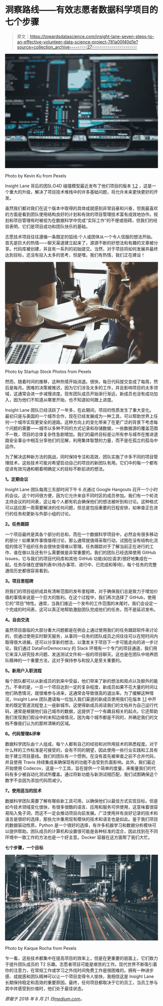 # 洞察路线——有效志愿者数据科学项目的七个步骤

> 原文：<https://towardsdatascience.com/insight-lane-seven-steps-to-an-effective-volunteer-data-science-project-781a00f40d1e?source=collection_archive---------27----------------------->

![](img/06e478f674240f6aabdf5610db5d242e.png)

Photo by Kevin Ku from Pexels

Insight Lane 背后的团队:D4D 碰撞模型最近发布了他们项目的版本 [1.2](https://github.com/Data4Democracy/crash-model/releases/tag/v1.2) ，这是一个重大的升级，解决了项目技术堆栈中的许多基础问题，将允许未来更快更好的开发。

虽然我们都对我们在这个版本中取得的具体成就感到非常自豪和兴奋，但我最喜欢的方面是看到团队使用结构良好的计划和有效的项目管理技术富有成效地协作。规划和项目管理有时被视为在数据科学中完成“实际工作”的不便或阻碍，但我们的经验表明，它们是项目成功和团队快乐的基础。

志愿技术项目往往遵循一条既定的弧线:个人或团体从一个令人信服的想法开始。首先是巨大的热情——聊天渠道建立起来了，源源不断的好想法和有趣的文章被分享。代码库被创建，并且有一系列的初始提交。当然，对于项目将如何发展并最终达到目标，还没有投入太多的思考，但是嘿，我们有热情，我们正在建设！

![](img/574b1d7fff699949f803d550b29fb673.png)

Photo by Startup Stock Photos from Pexels

然而，随着时间的推移，这种热情开始消退。很快，每日代码提交变成了每周，然后是每月。困难的决策被推迟，因为它们涉及太多的工作，并且影响项目的太多领域，这通常会进一步减慢进度。现有团队成员开始渐行渐远，新成员也没有成功加入，因为他们不知道从哪里开始，也不知道如何跟上进度。

Insight Lane 团队已经活跃了一年多，在此期间，项目的性质发生了重大变化。最初只是与美国的一个城市合作，现在已经发展成为一种工具，可以帮助世界上任何一个城市实现更安全的道路。这种方向上的变化带来了在更广泛的背景下考虑每个问题的需要——城市以多种不同的方式记录和存储数据，一些数据源的覆盖范围不一致，项目的总体复杂性急剧增加。我们的最终目标是让所有参与城市在推进道路安全事业中相互分享他们的见解，利用集体智慧的力量，而不是在孤立的孤岛中运作。

为了解决这种新方法的挑战，同时保持专注和高效，团队实施了许多不同的项目管理技术，这些技术可能对希望启动自己的项目的新团队有用。它们中的每一个都有促进有效沟通和朝着明确定义的目标不断前进的想法。

**1。定期会议**

Insight Lane 团队每周三东部时间下午 6 点通过 Google Hangouts 召开一个小时的会议。这个时间很方便，因为它允许来自不同时区的成员参加。我们有一个轮流主持会议的时间表，这让每个人都有机会确保他们的想法被听到和讨论。这种格式可以适应那一周需要解决的任何问题，但总是包括重要的日程安排，如审查正在进行的任务和更新与外部小组的讨论。

**2。任务跟踪**

一个项目最终是其各个部分的总和，而在一个数据科学项目中，必然会有很多移动的部分！如果某件事情值得讨论，那么通常就值得采取行动，试图在没有结构化流程的情况下组织任务会很快变得难以管理。任务跟踪对于了解当前正在进行的工作、谁在做以及还有什么需要做是非常重要的。我们的团队已经选择使用 GitHub Issues，它与我们的项目代码库和其他 GitHub 功能(如拉请求)很好地集成在一起。任务存储在逻辑列表中(待办事项、进行中、已完成和等待)，每个任务的完整通信历史都很容易看到。

**3。项目里程碑**

将我们的项目组织成具有清晰范围的发布里程碑，对于确保我们总是致力于增加价值的事情来说是一个巨大的胜利。在这个过程中，我们再次选择了 GitHub，使用它的“项目”特性。通常，当我们接近一个发布的工作范围的末尾时，我们会设定一个完成的时间表，这可以真正地帮助激励团队完成他们的任务，而不是延迟发布。

**4。自由交流**

虽然项目面临的大部分重大问题都是在例会上通过使用我们的任务跟踪软件来讨论的，但通过使用实时聊天服务，从事同一任务的团队成员之间往往可以在短时间内取得很大进展。还可以分享新的想法，以激发关于项目下一步可能走向的进一步讨论。我们通过 DataForDemocracy 的 Slack 环境有一个专门的项目通道，我们用它来深入研究技术问题、发送测试文件和一般的项目聊天。这也是在团队中培养团队精神的一个重要方法，这对于保持参与和投入是至关重要的。

**5。新用户入职流程**

每个团队都可以从新成员的到来中受益，他们带来了新的想法和观点以及额外的能力。不幸的是，一旦一个项目达到一定的复杂程度，新成员如果不花大量的时间让他们熟悉情况，就很难参与进来，这通常会导致很高的退出率。为了缓解这种情况，Insight Lane 团队邀请每一位加入我们渠道的新成员使用我们在版本 [1.1](https://github.com/Data4Democracy/crash-model/releases/tag/v1.1) 中开发的既定管道流程登上一座新城市。这使得新成员阅读我们的文档并为自己运行代码，通常是根据他们自己城市的数据，这提供了一个有趣且相关的起点。它还帮助我们发现我们假设中的未知边缘情况，因为每个城市都是不同的，并确定我们的文档不像我们认为的那样清晰的区域。

**6。代码管理&评审**

数据科学团队由个人组成，每个人都有自己的经验和对所用技术的熟悉程度。对于什么样的工作标准是可接受的，会有不同的期望，因此使用一些行业实践和工具有助于建立项目基线。我们的团队有一个惯例，在没有首先被审查之前不合并代码，并且使用 Travis 持续集成来确保现有的功能不会受到负面影响。此外，我们最近开始使用 Codecov，这是一个工具，旨在提供一个简单的度量，来衡量我们的代码有多少被自动化测试所覆盖。通过将新功能与新测试相匹配，我们试图确保这个数字不会因为添加代码而减少。

**7。使用适当的技术**

数据科学团队需要了解有哪些新工具可用，以确保他们以最佳方式实现目标。但是如今技术领域变化很快，有很多很酷的语言、应用和服务可供使用，这意味着很容易陷入兔子洞，而这不一定会推动项目向前发展。广泛使用并有良好记录的技术和语言是很好的选择，那些允许重用现有模块的技术和语言也是如此。鉴于我们项目的数据驱动性质，Python 是一个很好的选择，有许多机器学习和数据分析模块可以提供帮助。团队成员的计算机和设置很可能是各种标准的混合，因此找到在不同环境中一致工作的方法也是一个好主意。Docker 容器在这方面帮了我们大忙。

**七个步骤，一个目标**

![](img/ff139e4bdeb58a759ae0a0fa243937eb.png)

Photo by Kaique Rocha from Pexels

乍一看，这些技术都集中在提高项目的效率上，但是在更重要的层面上，它们致力于提升团队成员的 T2 乐趣。志愿者项目可能是艰苦的工作。现代世界不断吸引着你的注意力，在常规工作或学习之外找时间免费工作是很困难的。拥有一种进步感、成就感和团队精神可以让一个项目变得令人愉快，我相信这是 Insight Lane 长期保持稳定和高效的重要原因。最终，任何项目都取决于它的员工，当员工参与其中并感受到价值时，他们处于最佳状态。

*原载于 2018 年 8 月 21 日*[*medium.com*](https://medium.com/data-for-democracy/insight-lane-seven-steps-to-an-effective-volunteer-data-science-project-6f3cd6761e92)*。*